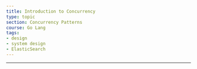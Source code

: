 ```yaml
---
title: Introduction to Concurrency
type: topic
section: Concurrency Patterns
course: Go Lang
tags:
- design
- system design
- ElasticSearch
---
```












---